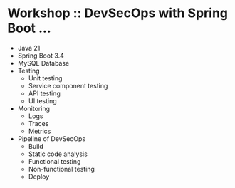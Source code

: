 # Workshop :: DevSecOps with Spring Boot ...
* Java 21
* Spring Boot 3.4
* MySQL Database
* Testing
  * Unit testing
  * Service component testing
  * API testing
  * UI testing
* Monitoring
  * Logs
  * Traces
  * Metrics
* Pipeline of DevSecOps
  * Build
  * Static code analysis
  * Functional testing
  * Non-functional testing
  * Deploy
